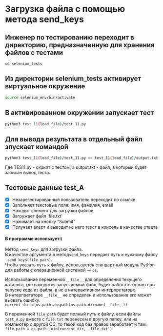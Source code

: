 # Загрузка файла с помощью метода send_keys

## Инженер по тестированию переходит в директорию, предназначенную для хранения файлов с тестами
```
cd selenium_tests
```
## Из директории selenium_tests активирует виртуальное окружение
```sh
source selenium_env/bin/activate
```
## В активированном окружении запускает тест 
```sh
python3 test_11(load_file)/test_11.py
```
## Для вывода результата в отдельный файл зпускает командой 
```sh
python3 test_11(load_file)/test_11.py >> test_11(load_file)/output.txt
```
Где TES11.py -  скрипт с тестом, а output.txt - файл, в который будет записан вывод теста.

## Тестовые данные test_A
- [x] Незарегестированный пользователь переходит по ссылке
- [x] Заполняет текстовые поля: имя, фамилия, email
- [x] Находит элемент для загрузки файлов
- [x] Загружает файл 'file.txt'
- [x] Нажимает на кнопку "Submit"
- [x] Получает алерт и выводит из него текст в консоль в качестве ответа

#### В программе использует:\
Метод `send_keys` для загрузки файла.\
В качестве аргумента в метод`send_keys` передает путь к нужному файлу `.send_keys(file_path)`.\
Чтобы указать путь к файлу, используется стандартный модуль Python для работы с операционной системой — `os`.

Использование переменной `__file__` для определения текущего каталога, где находится запускаемый файл, будет работать только при запуске кода из файла, а не в интерактивном интерпретаторе. \
В интерпретаторе `__file__` не определен и использование его может вызвать ошибку. \
`current_dir = os.path.abspath(os.path.dirname(__file__))`

В переменной `file_path` будет полный путь к файлу, если  файлы `test_A.py` вместе с `file.txt` перенесем в другую папку, или на компьютер с другой ОС, то такой код без правок заработает и там.
`file_path = os.path.join(current_dir, 'file.txt')`